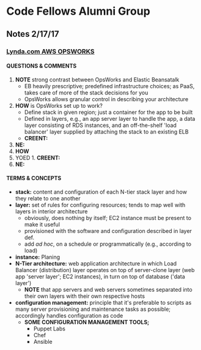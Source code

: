 # Code Fellows Alumni Group
## Notes 2/17/17

### [Lynda.com AWS OPSWORKS](https://www.lynda.com/Amazon-Web-Services-tutorials/OpsWorks-key-concepts/502654/566946-4.html?srchtrk=index%3a5%0alinktypeid%3a2%0aq%3aaws%0apage%3a1%0as%3arelevance%0asa%3atrue%0aproducttypeid%3a2)

#### QUESTIONS & COMMENTS
1. **NOTE** strong contrast between OpsWorks and Elastic Beansatalk
    - EB heavily prescriptive; predefined infrastructure choices;   as PaaS, takes care of more of the stack decisions for you
    - OpsWorks allows granular control in describing your architecture
1. **HOW** is OpsWorks set up to work?
    - Define stack in given region; just a container for the app to be built
    - Defined in layers, e.g., an app server layer to handle the app, a data layer consisting of RDS instances, and an off-the-shelf 'load balancer' layer supplied by attaching the stack to an existing ELB 
    -  **CREENT:**
  1. **NE:**
1. **HOW** 
  1. YOED 
    1. **CREENT:**
  1. **NE:**

#### TERMS & CONCEPTS
  * **stack:**  content and configuration of each N-tier stack layer and how they relate to one another
  * **layer:**  set of rules for configuring resources; tends to map well with layers in interior architecture
    - obviously, does nothing by itself; EC2 instance must be present to make it useful
    - provisioned with the software and configuration described in layer def.
    - add *ad hoc*, on a schedule or programmatically (e.g., according to load) 
  * **instance:**  Planing
  * **N-Tier architecture:**  web application architecture in which Load Balancer (distribution) layer operates on top of server-clone layer (web app 'server layer'; EC2 instances), in turn on top of database ('data layer')
    - **NOTE** that app servers and web servers sometimes separated into their own layers with their own respective hosts
  * **configuration management:**  principle that it's preferable to scripts as many server provisioning and maintenance tasks as possible; accordingly handles configuration as code
    - **SOME CONFIGURATION MANAGEMENT TOOLS;**
      - Puppet Labs
      - Chef
      - Ansible


